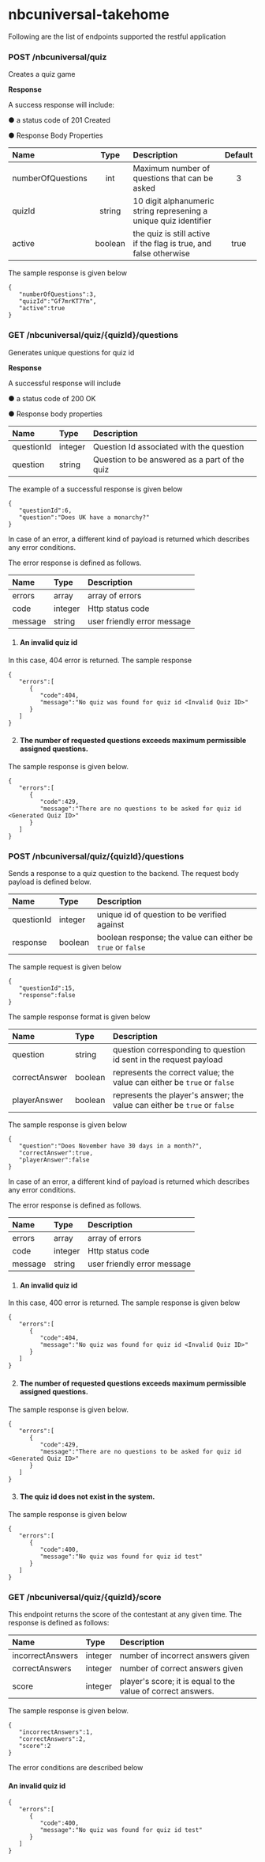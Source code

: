 # nbcuniversal-takehome

Following are the list of endpoints supported the restful application

### POST /nbcuniversal/quiz ###

Creates a quiz game

**Response**

A success response will include:

● a status code of 201 Created

● Response Body Properties

| Name | Type | Description | Default |
| :---         |     :---:      |          :--- |         :---: |
| numberOfQuestions  | int | Maximum number of questions that can be asked | 3 |
| quizId | string | 10 digit alphanumeric string represening a unique quiz identifier | |
| active | boolean | the quiz is still active if the flag is true, and false otherwise | true |

The sample response is given below

````
{  
   "numberOfQuestions":3,
   "quizId":"Gf7mrKT7Ym",
   "active":true
}
````

### GET /nbcuniversal/quiz/{quizId}/questions ###

Generates unique questions for quiz id

**Response**

A successful response will include

● a status code of 200 OK

● Response body properties

| Name | Type | Description|
| :---         |     :---     |          :--- |
| questionId  | integer   | Question Id associated with the question  |
| question   | string    | Question to be answered as a part of the quiz    |

The example of a successful response is given below

````
{  
   "questionId":6,
   "question":"Does UK have a monarchy?"
}
````

In case of an error, a different kind of payload is returned which describes any error conditions. 

The error response is defined as follows.

| Name | Type | Description |
| :---         |     :---      | :--- |
| errors  | array   | array of errors |
| code   | integer    | Http status code  |
| message | string | user friendly error message|

1) #### An invalid quiz id ####

In this case, 404 error is returned. The sample response 

````
{  
   "errors":[  
      {  
         "code":404,
         "message":"No quiz was found for quiz id <Invalid Quiz ID>"
      }
   ]
}
````

2) #### The number of requested questions exceeds maximum permissible assigned questions. ####

The sample response is given below.

````
{  
   "errors":[  
      {  
         "code":429,
         "message":"There are no questions to be asked for quiz id <Generated Quiz ID>"
      }
   ]
}
````

### POST /nbcuniversal/quiz/{quizId}/questions ###

Sends a response to a quiz question to the backend. The request body payload is defined below.

| Name | Type | Description |
| :---         |     :---      | :--- |
| questionId  | integer   | unique id of question to be verified against |
| response   | boolean    | boolean response; the value can either be `true` or `false` |

The sample request is given below

````
{  
   "questionId":15,
   "response":false
}
````

The sample response format is given below

| Name | Type | Description |
| :---         |     :---      | :--- |
| question  | string   | question corresponding to question id sent in the request payload |
| correctAnswer   | boolean    | represents the correct value; the value can either be `true` or `false` |
| playerAnswer    | boolean    | represents the player's answer; the value can either be `true` or `false`|


The sample response is given below

````
{  
   "question":"Does November have 30 days in a month?",
   "correctAnswer":true,
   "playerAnswer":false
}
````

In case of an error, a different kind of payload is returned which describes any error conditions. 

The error response is defined as follows.

| Name | Type | Description |
| :---         |     :---      | :--- |
| errors  | array   | array of errors |
| code   | integer    | Http status code  |
| message | string | user friendly error message|


1) #### An invalid quiz id ####

In this case, 400 error is returned. The sample response is given below

````
{  
   "errors":[  
      {  
         "code":404,
         "message":"No quiz was found for quiz id <Invalid Quiz ID>"
      }
   ]
}
````

2) #### The number of requested questions exceeds maximum permissible assigned questions. ####

The sample response is given below.

````
{  
   "errors":[  
      {  
         "code":429,
         "message":"There are no questions to be asked for quiz id <Generated Quiz ID>"
      }
   ]
}
````

3) #### The quiz id does not exist in the system. ####

The sample response is given below

````
{  
   "errors":[  
      {  
         "code":400,
         "message":"No quiz was found for quiz id test"
      }
   ]
}
````

### GET /nbcuniversal/quiz/{quizId}/score ###

This endpoint returns the score of the contestant at any given time. The response is defined as follows:

 Name | Type | Description |
| :---         |     :---      | :--- |
| incorrectAnswers  | integer   |number of incorrect answers given|
| correctAnswers   | integer    | number of correct answers given|
| score    | integer    | player's score; it is equal to the value of correct answers.|

The sample response is given below.

````
{  
   "incorrectAnswers":1,
   "correctAnswers":2,
   "score":2
}
````

The error conditions are described below

#### An invalid quiz id ####

````
{  
   "errors":[  
      {  
         "code":400,
         "message":"No quiz was found for quiz id test"
      }
   ]
}
````
